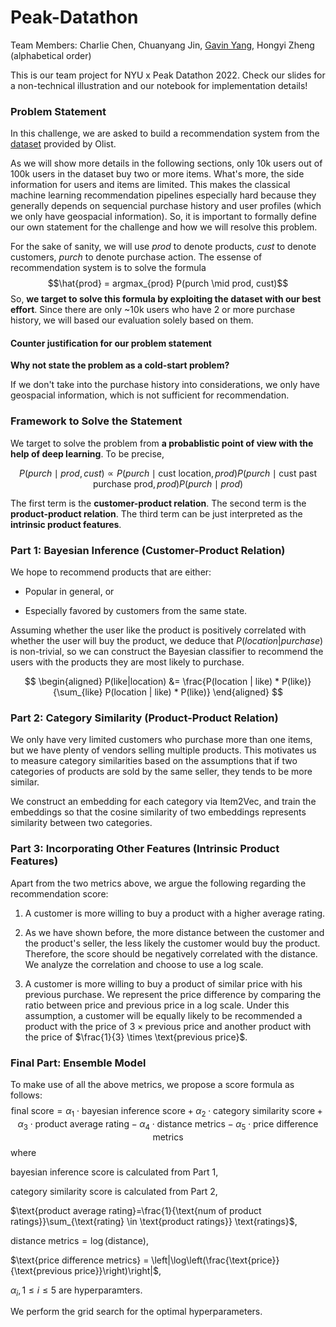 # Peak-Datathon
Team Members: Charlie Chen, Chuanyang Jin, [Gavin Yang](https://github.com/redagavin), Hongyi Zheng (alphabetical order)

This is our team project for NYU x Peak Datathon 2022. Check our slides for a non-technical illustration and our notebook for implementation details!


### Problem Statement
In this challenge, we are asked to build a recommendation system from the [dataset](https://www.kaggle.com/datasets/olistbr/brazilian-ecommerce) provided by Olist.

As we will show more details in the following sections, only 10k users out of 100k users in the dataset buy two or more items. What's more, the side information for users and items are limited. This makes the classical machine learning recommendation pipelines especially hard because they generally depends on sequencial purchase history and user profiles (which we only have geospacial information). So, it is important to formally define our own statement for the challenge and how we will resolve this problem.

For the sake of sanity, we will use $prod$ to denote products, $cust$ to denote customers, $purch$ to denote purchase action. The essense of recommendation system is to solve the formula $$\hat{prod} = argmax_{prod} P(purch \mid prod, cust)$$ So, **we target to solve this formula by exploiting the dataset with our best effort**. Since there are only ~10k users who have 2 or more purchase history, we will based our evaluation solely based on them.

#### Counter justification for our problem statement
**Why not state the problem as a cold-start problem?**

If we don't take into the purchase history into considerations, we only have geospacial information, which is not sufficient for recommendation.

### Framework to Solve the Statement
We target to solve the problem from **a probablistic point of view with the help of deep learning**. To be precise,

$$
P(purch \mid prod, cust) \propto P(purch \mid \text{cust location}, prod) P(purch \mid \text{cust past purchase prod}, prod) P(purch \mid prod)
$$

The first term is the **customer-product relation**. The second term is the **product-product relation**. The third term can be just interpreted as the **intrinsic product features**.


### Part 1: Bayesian Inference (Customer-Product Relation)
We hope to recommend products that are either:

- Popular in general, or

- Especially favored by customers from the same state.

Assuming whether the user like the product is positively correlated with whether the user will buy the product, we deduce that $P(location|purchase)$ is non-trivial, so we can construct the Bayesian classifier to recommend the users with the products they are most likely to purchase.

$$
\begin{aligned}
P(like|location) &= \frac{P(location | like) * P(like)} {\sum_{like} P(location | like) * P(like)}
\end{aligned}
$$

### Part 2: Category Similarity (Product-Product Relation)

We only have very limited customers who purchase more than one items, but we have plenty of vendors selling multiple products.
This motivates us to measure category similarities based on the assumptions that if two categories of products are sold by the same seller, they tends to be more similar.

We construct an embedding for each category via Item2Vec, and train the embeddings so that the cosine similarity of two embeddings represents similarity between two categories.


### Part 3: Incorporating Other Features (Intrinsic Product Features)
Apart from the two metrics above, we argue the following regarding the recommendation score:

1. A customer is more willing to buy a product with a higher average rating.

2. As we have shown before, the more distance between the customer and the product's seller, the less likely the customer would buy the product. Therefore, the score should be negatively correlated with the distance. We analyze the correlation and choose to use a log scale.

3. A customer is more willing to buy a product of similar price with his previous purchase. We represent the price difference by comparing the ratio between $\text{price}$ and $\text{previous price}$ in a log scale. Under this assumption, a customer will be equally likely to be recommended a product with the price of $3 \times \text{previous price}$ and another product with the price of $\frac{1}{3} \times \text{previous price}$.


### Final Part: Ensemble Model
To make use of all the above metrics, we propose a score formula as follows:
$$\text{final score} = \alpha_1 \cdot \text{bayesian inference score} + \alpha_2 \cdot \text{category similarity score} + \alpha_3 \cdot \text{product average rating} - \alpha_4 \cdot \text{distance metrics} - \alpha_5 \cdot \text{price difference metrics}$$
where

$\text{bayesian inference score}$ is calculated from Part 1,

$\text{category similarity score}$ is calculated from Part 2,

$\text{product average rating}=\frac{1}{\text{num of product ratings}}\sum_{\text{rating} \in \text{product ratings}} \text{ratings}$,

$\text{distance metrics} = \log(\text{distance})$,

$\text{price difference metrics} = \left|\log\left(\frac{\text{price}}{\text{previous price}}\right)\right|$,

$\alpha_i, 1 \leq i \leq 5$ are hyperparamters.

We perform the grid search for the optimal hyperparameters.

